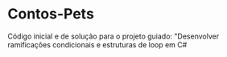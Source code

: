 # Contos-Pets
 Código inicial e de solução para o projeto guiado: "Desenvolver ramificações condicionais e estruturas de loop em C#
